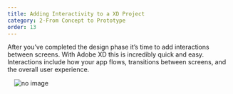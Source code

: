 ```yaml
---
title: Adding Interactivity to a XD Project
category: 2-From Concept to Prototype
order: 13
---  
```


After you’ve completed the design phase it’s time to add interactions between screens. With Adobe XD this is incredibly quick and easy. Interactions include how your app flows, transitions between screens, and the overall user experience.  



<img style="padding: 0px 15px" src="https://iwilfried.github.io/Adobe-XD-eBook/images/XD-SignIn-01.png
" alt="no image"/>  

&nbsp; 
